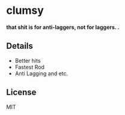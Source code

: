 # clumsy

__that shit is for anti-laggers, not for laggers. .__

## Details

* Better hits
* Fastest Rod
* Anti Lagging and etc.

## License

MIT
